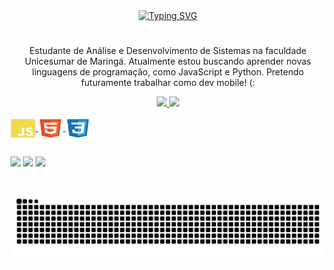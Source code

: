 <div align="center">
  <a href="https://git.io/typing-svg">
    <img src="https://readme-typing-svg.demolab.com?font=Fira+Code&weight=500&size=22&pause=1000&color=DB7093&center=true&vCenter=true&random=false&width=524&lines=%E2%8A%B9+Welcome+to+my+profile!+%CB%99%E1%B5%95%CB%99+%E2%8A%B9+" alt="Typing SVG">
  </a>
</div>

#
<p align="center"> Estudante de Análise e Desenvolvimento de Sistemas na faculdade Unicesumar de Maringá. Atualmente estou buscando aprender novas linguagens de programação, como JavaScript e Python. Pretendo futuramente trabalhar como dev mobile! (: </p>


<div align="center">
<a href="https://github.com/nifbastiani"> 
<img height="180cm" src="https://github-readme-stats.vercel.app/api?username=nifbastiani&show_icons=true&theme=radical&include_all_commits=true&count_private=true"/>
<img height="180cm" src="https://github-readme-stats.vercel.app/api/top-langs/?username=nifbastiani&layout=compact&langs_count=16&theme=radical"/>
</div>
<div style="display: inline_block"><br>
  <img align="center" alt="Nick-Js" height="30" width="40" src="https://raw.githubusercontent.com/devicons/devicon/master/icons/javascript/javascript-plain.svg">
  <img align="center" alt="Nick-HTML" height="30" width="40" src="https://raw.githubusercontent.com/devicons/devicon/master/icons/html5/html5-original.svg">
  <img align="center" alt="Nick-CSS" height="30" width="40" src="https://raw.githubusercontent.com/devicons/devicon/master/icons/css3/css3-original.svg">
</div>
  
 ##
 
<div>
   <a href="https://instagram.com/nicolefbastiani" target="_blank"><img src="https://img.shields.io/badge/-Instagram-%23E4405F?style=for-the-badge&logo=instagram&logoColor=white" target="_blank"></a>
  <a href="https://www.linkedin.com/in/nicolefbastiani007" target="_blank"><img src="https://img.shields.io/badge/-LinkedIn-%230077B5?style=for-the-badge&logo=linkedin&logoColor=white" target="_blank"></a> 
  <a href = "mailto:nicolefbastiani@gmail.com"><img src="https://img.shields.io/badge/-Gmail-%23333?style=for-the-badge&logo=gmail&logoColor=white" target="_blank"></a>
</div>

#

<picture align="center">
  <source media="(prefers-color-scheme: dark)" srcset="https://raw.githubusercontent.com/nifbastiani/nifbastiani/output/github-contribution-grid-snake-dark.svg">
  <source media="(prefers-color-scheme: light)" srcset="https://raw.githubusercontent.com/nifbastiani/nifbastiani/output/github-contribution-grid-snake-dark.svg">
  <img align="center" alt="github contribution grid snake animation" src="https://raw.githubusercontent.com/nifbastiani/nifbastiani/output/github-contribution-grid-snake.svg">
</picture>
